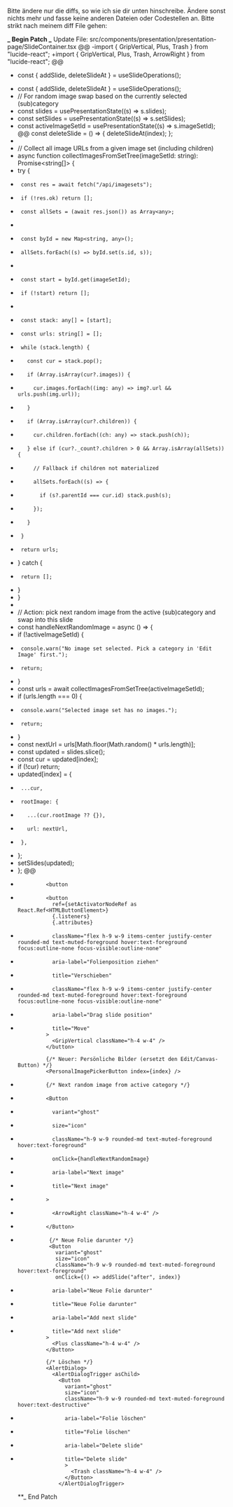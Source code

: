 Bitte ändere nur die diffs, so wie ich sie dir unten hinschreibe. Ändere sonst nichts mehr und fasse keine anderen Dateien oder Codestellen an. Bitte strikt nach meinem diff File gehen:

**_ Begin Patch
_** Update File: src/components/presentation/presentation-page/SlideContainer.tsx
@@
-import { GripVertical, Plus, Trash } from "lucide-react";
+import { GripVertical, Plus, Trash, ArrowRight } from "lucide-react";
@@

- const { addSlide, deleteSlideAt } = useSlideOperations();

* const { addSlide, deleteSlideAt } = useSlideOperations();
* // For random image swap based on the currently selected (sub)category
* const slides = usePresentationState((s) => s.slides);
* const setSlides = usePresentationState((s) => s.setSlides);
* const activeImageSetId = usePresentationState((s) => s.imageSetId);
  @@
  const deleteSlide = () => {
  deleteSlideAt(index);
  };
*
* // Collect all image URLs from a given image set (including children)
* async function collectImagesFromSetTree(imageSetId: string): Promise<string[]> {
* try {
*      const res = await fetch("/api/imagesets");
*      if (!res.ok) return [];
*      const allSets = (await res.json()) as Array<any>;
*
*      const byId = new Map<string, any>();
*      allSets.forEach((s) => byId.set(s.id, s));
*
*      const start = byId.get(imageSetId);
*      if (!start) return [];
*
*      const stack: any[] = [start];
*      const urls: string[] = [];
*      while (stack.length) {
*        const cur = stack.pop();
*        if (Array.isArray(cur?.images)) {
*          cur.images.forEach((img: any) => img?.url && urls.push(img.url));
*        }
*        if (Array.isArray(cur?.children)) {
*          cur.children.forEach((ch: any) => stack.push(ch));
*        } else if (cur?._count?.children > 0 && Array.isArray(allSets)) {
*          // Fallback if children not materialized
*          allSets.forEach((s) => {
*            if (s?.parentId === cur.id) stack.push(s);
*          });
*        }
*      }
*      return urls;
* } catch {
*      return [];
* }
* }
*
* // Action: pick next random image from the active (sub)category and swap into this slide
* const handleNextRandomImage = async () => {
* if (!activeImageSetId) {
*      console.warn("No image set selected. Pick a category in 'Edit Image' first.");
*      return;
* }
* const urls = await collectImagesFromSetTree(activeImageSetId);
* if (urls.length === 0) {
*      console.warn("Selected image set has no images.");
*      return;
* }
* const nextUrl = urls[Math.floor(Math.random() * urls.length)];
* const updated = slides.slice();
* const cur = updated[index];
* if (!cur) return;
* updated[index] = {
*      ...cur,
*      rootImage: {
*        ...(cur.rootImage ?? {}),
*        url: nextUrl,
*      },
* };
* setSlides(updated);
* };
  @@

-              <button

*              <button
                 ref={setActivatorNodeRef as React.Ref<HTMLButtonElement>}
                 {.listeners}
                 {.attributes}

-                className="flex h-9 w-9 items-center justify-center rounded-md text-muted-foreground hover:text-foreground focus:outline-none focus-visible:outline-none"
-                aria-label="Folienposition ziehen"
-                title="Verschieben"

*                className="flex h-9 w-9 items-center justify-center rounded-md text-muted-foreground hover:text-foreground focus:outline-none focus-visible:outline-none"
*                aria-label="Drag slide position"
*                title="Move"
               >
                 <GripVertical className="h-4 w-4" />
               </button>

               {/* Neuer: Persönliche Bilder (ersetzt den Edit/Canvas-Button) */}
               <PersonalImagePickerButton index={index} />

*              {/* Next random image from active category */}
*              <Button
*                variant="ghost"
*                size="icon"
*                className="h-9 w-9 rounded-md text-muted-foreground hover:text-foreground"
*                onClick={handleNextRandomImage}
*                aria-label="Next image"
*                title="Next image"
*              >
*                <ArrowRight className="h-4 w-4" />
*              </Button>
*               {/* Neue Folie darunter */}
                <Button
                  variant="ghost"
                  size="icon"
                  className="h-9 w-9 rounded-md text-muted-foreground hover:text-foreground"
                  onClick={() => addSlide("after", index)}

-                aria-label="Neue Folie darunter"
-                title="Neue Folie darunter"

*                aria-label="Add next slide"
*                title="Add next slide"
               >
                 <Plus className="h-4 w-4" />
               </Button>

               {/* Löschen */}
               <AlertDialog>
                 <AlertDialogTrigger asChild>
                   <Button
                     variant="ghost"
                     size="icon"
                     className="h-9 w-9 rounded-md text-muted-foreground hover:text-destructive"

-                    aria-label="Folie löschen"
-                    title="Folie löschen"

*                    aria-label="Delete slide"
*                    title="Delete slide"
                     >
                       <Trash className="h-4 w-4" />
                     </Button>
                   </AlertDialogTrigger>
  \*\*\_ End Patch

